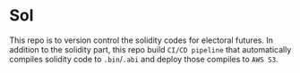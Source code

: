 # Sol
This repo is to version control the solidity codes for electoral futures. In addition to the solidity part, this repo build `CI/CD pipeline` that automatically compiles solidity code to `.bin`/`.abi` and deploy those compiles to `AWS S3`.

